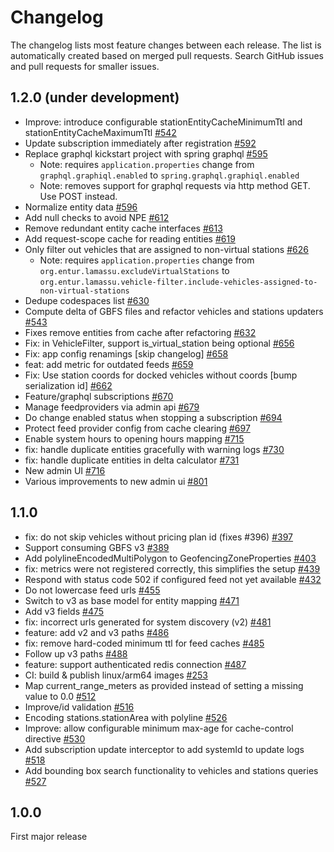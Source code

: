 # Changelog

The changelog lists most feature changes between each release. The list is automatically created
based on merged pull requests. Search GitHub issues and pull requests for smaller issues.

## 1.2.0 (under development)
- Improve: introduce configurable stationEntityCacheMinimumTtl and stationEntityCacheMaximumTtl [#542](https://github.com/entur/lamassu/pull/542)
- Update subscription immediately after registration [#592](https://github.com/entur/lamassu/pull/592)
- Replace graphql kickstart project with spring graphql [#595](https://github.com/entur/lamassu/pull/595)
  - Note: requires `application.properties` change from `graphql.graphiql.enabled` to `spring.graphql.graphiql.enabled`
  - Note: removes support for graphql requests via http method GET. Use POST instead.
- Normalize entity data [#596](https://github.com/entur/lamassu/pull/596)
- Add null checks to avoid NPE [#612](https://github.com/entur/lamassu/pull/612)
- Remove redundant entity cache interfaces [#613](https://github.com/entur/lamassu/pull/613)
- Add request-scope cache for reading entities [#619](https://github.com/entur/lamassu/pull/619)
- Only filter out vehicles that are assigned to non-virtual stations [#626](https://github.com/entur/lamassu/pull/626)
  - Note: requires `application.properties` change from `org.entur.lamassu.excludeVirtualStations` to
    `org.entur.lamassu.vehicle-filter.include-vehicles-assigned-to-non-virtual-stations`
- Dedupe codespaces list [#630](https://github.com/entur/lamassu/pull/630)
- Compute delta of GBFS files and refactor vehicles and stations updaters [#543](https://github.com/entur/lamassu/pull/543)
- Fixes remove entities from cache after refactoring [#632](https://github.com/entur/lamassu/pull/632)
- Fix: in VehicleFilter, support is_virtual_station being optional [#656](https://github.com/entur/lamassu/pull/656)
- Fix: app config renamings [skip changelog] [#658](https://github.com/entur/lamassu/pull/658)
- feat: add metric for outdated feeds [#659](https://github.com/entur/lamassu/pull/659)
- Fix: Use station coords for docked vehicles without coords [bump serialization id] [#662](https://github.com/entur/lamassu/pull/662)
- Feature/graphql subscriptions [#670](https://github.com/entur/lamassu/pull/670)
- Manage feedproviders via admin api [#679](https://github.com/entur/lamassu/pull/679)
- Do change enabled status when stopping a subscription [#694](https://github.com/entur/lamassu/pull/694)
- Protect feed provider config from cache clearing [#697](https://github.com/entur/lamassu/pull/697)
- Enable system hours to opening hours mapping [#715](https://github.com/entur/lamassu/pull/715)
- fix: handle duplicate entities gracefully with warning logs [#730](https://github.com/entur/lamassu/pull/730)
- fix: handle duplicate entities in delta calculator [#731](https://github.com/entur/lamassu/pull/731)
- New admin UI [#716](https://github.com/entur/lamassu/pull/716)
- Various improvements to new admin ui [#801](https://github.com/entur/lamassu/pull/801)
  [](AUTOMATIC_CHANGELOG_PLACEHOLDER_DO_NOT_REMOVE)

## 1.1.0

- fix: do not skip vehicles without pricing plan id (fixes #396) [#397](https://github.com/entur/lamassu/pull/397)
- Support consuming GBFS v3 [#389](https://github.com/entur/lamassu/pull/389)
- Add polylineEncodedMultiPolygon to GeofencingZoneProperties [#403](https://github.com/entur/lamassu/pull/403)
- fix: metrics were not registered correctly, this simplifies the setup [#439](https://github.com/entur/lamassu/pull/439)
- Respond with status code 502 if configured feed not yet available [#432](https://github.com/entur/lamassu/pull/432)
- Do not lowercase feed urls [#455](https://github.com/entur/lamassu/pull/455)
- Switch to v3 as base model for entity mapping [#471](https://github.com/entur/lamassu/pull/471)
- Add v3 fields [#475](https://github.com/entur/lamassu/pull/475)
- fix: incorrect urls generated for system discovery (v2) [#481](https://github.com/entur/lamassu/pull/481)
- feature: add v2 and v3 paths [#486](https://github.com/entur/lamassu/pull/486)
- fix: remove hard-coded minimum ttl for feed caches [#485](https://github.com/entur/lamassu/pull/485)
- Follow up v3 paths [#488](https://github.com/entur/lamassu/pull/488)
- feature: support authenticated redis connection [#487](https://github.com/entur/lamassu/pull/487)
- CI: build & publish linux/arm64 images [#253](https://github.com/entur/lamassu/pull/253)
- Map current_range_meters as provided instead of setting a missing value to 0.0 [#512](https://github.com/entur/lamassu/pull/512)
- Improve/id validation [#516](https://github.com/entur/lamassu/pull/516)
- Encoding stations.stationArea with polyline [#526](https://github.com/entur/lamassu/pull/526)
- Improve: allow configurable minimum max-age for cache-control directive [#530](https://github.com/entur/lamassu/pull/530)
- Add subscription update interceptor to add systemId to update logs [#518](https://github.com/entur/lamassu/pull/518)
- Add bounding box search functionality to vehicles and stations queries [#527](https://github.com/entur/lamassu/pull/527)

## 1.0.0

First major release
